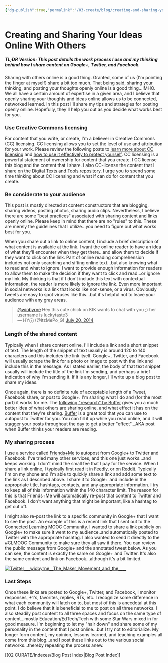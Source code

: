 ```yaml
---
{"dg-publish":true,"permalink":"/03-create/blog/creating-and-sharing-your-ideas-online-with-others/","title":"Creating and Sharing Your Ideas Online With Others","tags":["creative-commons","open-source","sharing"]}
---
```


# Creating and Sharing Your Ideas Online With Others

##### TL;DR Version: This post details the work process I use and my thinking behind how I share content on Google+, Twitter, and Facebook.

Sharing with others online is a good thing. Granted, some of us (I'm pointing the finger at myself) share a bit too much. That being said, sharing your thinking, and posting your thoughts openly online is a good thing...IMHO. We all have a certain amount of expertise in a given area, and I believe that openly sharing your thoughts and ideas online allows us to be connected, networked learned. In this post I'll share my tips and strategies for posting openly online. Hopefully, they'll help you out as you decide what works best for you.

### Use Creative Commons licensing

For content that you write, or create, I'm a believer in Creative Commons (CC) licensing. CC licensing allows you to set the level of use and attribution for your work. Please review the following posts to [learn more about CC licensing](http://wiobyrne.com/creative-commons-licensing-of-open-educational-content/) and [how to use it effectively to protect yourself](http://wiobyrne.com/post-promote-and-protect-your-content-online-using-creative-commons-licensing/). CC licensing is a powerful statement of ownership for content that you create. I CC license this blog and the content that I share. I also CC-license the content that I share on the [Digital Texts and Tools repository](https://sites.google.com/site/textsandtools/). I urge you to spend some time thinking about CC licensing and what if can do for content that you create.

### Be considerate to your audience

This post is mostly directed at content constructors that are blogging, sharing videos, posting photos, sharing audio clips. Nevertheless, I believe there are some "best practices" associated with sharing content and links openly online. Please keep in mind that there are no "rules" to this. These are merely the guidelines that I utilize...you need to figure out what works best for you.

When you share out a link to online content, I include a brief description of what content is available at the link. I want the online reader to have an idea of what they'll encounter when they get there...and allow them to decide if they want to click on the link. Part of online reading comprehension includes not only searching and sifting online text...but also knowing what to read and what to ignore. I want to provide enough information for readers to allow them to make the decision if they want to click and read...or ignore my link. My thinking is that if I don't include this text with contextual information, the reader is more likely to ignore the link. Even more important in social networks is a link that looks like non-sense, or a virus. Obviously tweets are easy to spot viruses like this...but it's helpful not to leave your audience with any gray areas.

<blockquote class="twitter-tweet" data-partner="tweetdeck"><a href="https://twitter.com/wiobyrne">@wiobyrne</a> Hey this cute chick on KIK wants to chat with you ;) her username is luckytaste3<div></div>— HYⓧ (@ItzMePo_G) <a href="https://twitter.com/ItzMePo_G/statuses/490935007439888384">July 20, 2014</a></blockquote>

### Length of the shared content

Typically when I share content online, I'll include a link and a short snippet of text. The length of the snippet of text usually is around 120 to 140 characters and this includes the link itself. Google+, Twitter, and Facebook will usually scrape the link for a photo or image to post with the link and include this in the message. As I stated earlier, the body of that text snippet usually will include the title of the link I'm sending, and perhaps a brief indication of why I'm sending it. If it is any longer, I'll write up a blog post to share my ideas.

Once again, there is no definite rule of acceptable length of a Tweet, Facebook share, or post to Google+. I'm sharing what I do and (for the most part) it works for me. The [following "research" by Buffer](http://blog.bufferapp.com/the-ideal-length-of-everything-online-according-to-science?utm_campaign=weekly_digest) gives you a much better idea of what others are sharing online, and what effect it has on the content that they're sharing. [Buffer](https://bufferapp.com/) is a great tool that you can use to autopost to Twitter for you. You can fill it up while you read online, and it will stagger your posts throughout the day to get a better "effect"...AKA post when Buffer thinks your readers are reading.

### My sharing process

I use a service called [Friends+Me](https://friendsplus.me/) to autopost from Google+ to Twitter and Facebook. I've tried many other services, and this one just works...and keeps working. I don't mind the small fee that I pay for the service. When I share a link online, I typically first read it in [Feedly](https://twitter.com/feedly), or on [Reddit](http://www.reddit.com/). Typically I'm on my phone and I'm able to quickly share a link and add some text to the link as I described above. I share it to Google+ and include in the appropriate title, hashtags, contacts, and any appropriate information. I try to keep all of this information within the 140 character limit. The reason for this is that Friends+Me will automatically re-post that content to Twitter and Facebook. I don't want anything that might be important, like a hashtag to get cut off.

I might also re-post the link to a specific community in Google+ that I want to see the post. An example of this is a recent link that I sent out to the Connected Learning MOOC Community. I wanted to share a link publicly on Google+ to make sure it went to my audience..and automatically posted to Twitter with the appropriate hashtag. I also wanted to send it directly to the #CLMOOC Community to make sure they all saw it there. You can review the public message from Google+ and the annotated tweet below. As you can see, the content is exactly the same on Google+ and Twitter. It's also the same content and link on Facebook...although it's a bit limited.

<script src="https://apis.google.com/js/plusone.js"></script>

[![Twitter___wiobyrne__The_Maker_Movement_and_the____](images/Twitter___wiobyrne__The_Maker_Movement_and_the____-271x300.jpg)](http://wiobyrne.com/wp-content/uploads/2014/07/Twitter___wiobyrne__The_Maker_Movement_and_the____.jpg)

### Last Steps

Once these links are posted to Google+, Twitter, and Facebook, I monitor responses, +1's, favorites, replies, RTs, etc. I recognize some difference in what each community will latch on to, but most of this is anecdotal at this point. I do believe that it is beneficial to me to post on all three networks. I also steadily post content to all three spaces and focus on the same type of content...mostly Education/EdTech/Tech with some Star Wars mixed in for good measure. I'm beginning to let my "hair down" and share some of my personality in the content that I post online...but I try not to editorialize. My longer form content, my opinion, lessons learned, and teaching examples all come from this blog...and I post these links out to the various social networks...thereby repeating the process anew.

[[02 CURATE/Indexes/Blog Post Index\|Blog Post Index]]